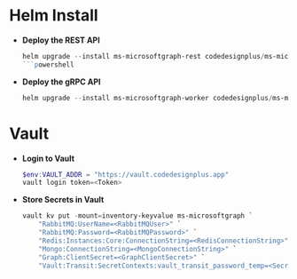 
# Helm Install

* **Deploy the REST API**
    ```powershell
    helm upgrade --install ms-microsoftgraph-rest codedesignplus/ms-microsoftgraph-rest -f ./values-rest.yaml --namespace inventory --create-namespace
    ```powershell

* **Deploy the gRPC API**
    ```powershell
    helm upgrade --install ms-microsoftgraph-worker codedesignplus/ms-microsoftgraph-worker -f ./values-worker.yaml --namespace inventory --create-namespace
    ```

# Vault

* **Login to Vault**
    ```powershell
    $env:VAULT_ADDR = "https://vault.codedesignplus.app"
    vault login token=<Token>
    ```

* **Store Secrets in Vault**
    ```powershell
    vault kv put -mount=inventory-keyvalue ms-microsoftgraph `
        "RabbitMQ:UserName=<RabbitMQUser>" `
        "RabbitMQ:Password=<RabbitMQPassword>" `
        "Redis:Instances:Core:ConnectionString=<RedisConnectionString>" `
        "Mongo:ConnectionString=<MongoConnectionString>" `
        "Graph:ClientSecret=<GraphClientSecret>" `
        "Vault:Transit:SecretContexts:vault_transit_password_temp=<SecretTransitPasswordTemp>"
    ```